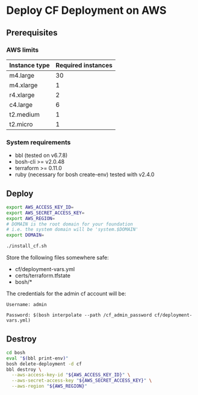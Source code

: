 # Deploy CF Deployment on AWS

## Prerequisites

### AWS limits

| Instance type | Required instances |
|---------------|--------------------|
| m4.large      | 30                 |
| m4.xlarge     | 1                  |
| r4.xlarge     | 2                  |
| c4.large      | 6                  |
| t2.medium     | 1                  |
| t2.micro      | 1                  |

### System requirements

* bbl (tested on v6.7.8)
* bosh-cli >= v2.0.48
* terraform >= 0.11.0
* ruby (necessary for bosh create-env) tested with v2.4.0

## Deploy

```sh
export AWS_ACCESS_KEY_ID=
export AWS_SECRET_ACCESS_KEY=
export AWS_REGION=
# DOMAIN is the root domain for your foundation
# i.e. the system domain will be 'system.$DOMAIN'
export DOMAIN=

./install_cf.sh
```

Store the following files somewhere safe:

* cf/deployment-vars.yml
* certs/terraform.tfstate
* bosh/*

The credentials for the admin cf account will be:

    Username: admin

    Password: $(bosh interpolate --path /cf_admin_password cf/deployment-vars.yml)

## Destroy

```sh
cd bosh
eval "$(bbl print-env)"
bosh delete-deployment -d cf
bbl destroy \
  --aws-access-key-id "${AWS_ACCESS_KEY_ID}" \
  --aws-secret-access-key "${AWS_SECRET_ACCESS_KEY}" \
  --aws-region "${AWS_REGION}"
```

